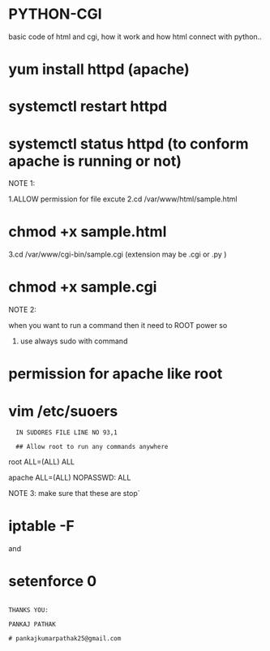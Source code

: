# PYTHON-CGI
basic code of html and cgi, how it work and how html connect with python..
# yum install httpd    (apache)
# systemctl restart httpd
# systemctl status httpd   (to conform apache is running or not)
 
NOTE 1:

1.ALLOW  permission for file excute
2.cd /var/www/html/sample.html
# chmod +x sample.html

3.cd /var/www/cgi-bin/sample.cgi       (extension may be .cgi or .py )
# chmod +x sample.cgi

NOTE 2:

when you want to run a command then it need to ROOT power so 
 1. use always sudo with command 
# permission for apache like root 
# vim /etc/suoers
      IN SUDORES FILE LINE NO 93,1
     
      ## Allow root to run any commands anywhere 
root    ALL=(ALL)       ALL

apache  ALL=(ALL)       NOPASSWD: ALL

NOTE 3:
make sure that these are stop`
# iptable -F
   and
# setenforce 0


                                                                                      THANKS YOU:
                                                                                      PANKAJ PATHAK
                                                                                     # pankajkumarpathak25@gmail.com
